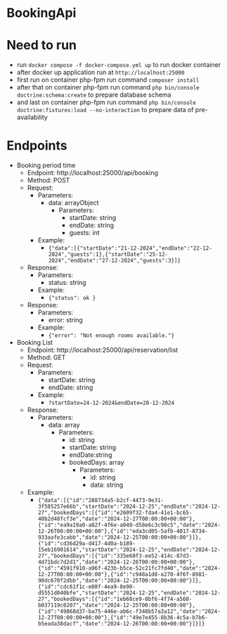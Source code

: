 BookingApi
==================================


# Need to run #

* run `docker compose -f docker-compose.yml up` to run docker container
* after docker up application run at `http://localhost:25000`
* first run on container php-fpm run command `composer install`
* after that on container php-fpm run command `php bin/console doctrine:schema:create` to prepare database schema
* and last on container php-fpm run command `php bin/console doctrine:fixtures:load --no-interaction` to prepare data of pre-availability 

# Endpoints #

* Booking period time
  * Endpoint: http://localhost:25000/api/booking
  * Method: POST
  * Request:
    * Parameters:
      * data: arrayObject
        * Parameters:
          * startDate: string
          * endDate: string
          * guests: int
    * Example:
      * ```{"data":[{"startDate":"21-12-2024","endDate":"22-12-2024","guests":1},{"startDate":"25-12-2024","endDate":"27-12-2024","guests":3}]}```
  * Response:
    * Parameters:
      * status: string
    * Example:
      * ```{"status": ok }```
  * Response:
    * Parameters:
      * error: string
    * Example:
      * ```{"error": "Not enough rooms available."}```
* Booking List
  * Endpoint: http://localhost:25000/api/reservation/list
  * Method: GET
  * Request:
    * Parameters:
      * startDate: string
      * endDate: string
    * Example:
      * ```?startDate=24-12-2024&endDate=28-12-2024```
  * Response:
    * Parameters:
      * data: array
        * Parameters:
          * id: string
          * startDate: string
          * endDate:string
          * bookedDays: array
            * Parameters:
              * id: string
              * data: string
  * Example:
    * ```{"data":[{"id":"288734a5-b2cf-4473-9e31-3f585257e66b","startDate":"2024-12-25","endDate":"2024-12-27","bookedDays":[{"id":"e2609f32-fda4-41e1-bc65-40b2d48fcf3e","date":"2024-12-27T00:00:00+00:00"},{"id":"ea9a19a0-a82f-4f6e-a049-d58e6c3c90c5","date":"2024-12-26T00:00:00+00:00"},{"id":"eda3cd05-5afb-4017-8734-933aafe3cabb","date":"2024-12-25T00:00:00+00:00"}]},{"id":"cd36d29a-d417-4d0a-b189-15eb16901614","startDate":"2024-12-25","endDate":"2024-12-27","bookedDays":[{"id":"335e60f3-ee52-414c-87d3-4d71bdc7d2d1","date":"2024-12-26T00:00:00+00:00"},{"id":"4591f910-a96f-423b-b5ce-52c21fc7fd40","date":"2024-12-27T00:00:00+00:00"},{"id":"c948a1d8-a270-4f6f-8981-90dc670f2dbb","date":"2024-12-25T00:00:00+00:00"}]},{"id":"cdc61f1c-e08f-4ea9-8e90-d5551d040bfe","startDate":"2024-12-25","endDate":"2024-12-27","bookedDays":[{"id":"1eb68ce9-0bf6-4f74-a560-b037119c0207","date":"2024-12-25T00:00:00+00:00"},{"id":"49868d37-ba75-446e-ab6c-f348b57a3a12","date":"2024-12-27T00:00:00+00:00"},{"id":"49e7e455-8b36-4c5a-b7b6-b5eada38dacf","date":"2024-12-26T00:00:00+00:00"}]}]}```